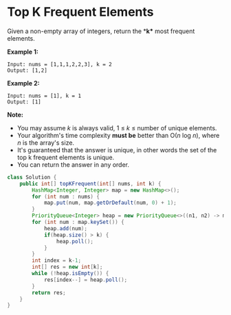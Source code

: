 # Top K Frequent Elements

Given a non-empty array of integers, return the ***k\*** most frequent elements.

**Example 1:**

```
Input: nums = [1,1,1,2,2,3], k = 2
Output: [1,2]
```

**Example 2:**

```
Input: nums = [1], k = 1
Output: [1]
```

**Note:** 

- You may assume *k* is always valid, 1 ≤ *k* ≤ number of unique elements.
- Your algorithm's time complexity **must be** better than O(*n* log *n*), where *n* is the array's size.
- It's guaranteed that the answer is unique, in other words the set of the top k frequent elements is unique.
- You can return the answer in any order.



```java
class Solution {
    public int[] topKFrequent(int[] nums, int k) {
        HashMap<Integer, Integer> map = new HashMap<>();
        for (int num : nums) {
            map.put(num, map.getOrDefault(num, 0) + 1);
        }
        PriorityQueue<Integer> heap = new PriorityQueue<>((n1, n2) -> map.get(n1) - map.get(n2));
        for (int num : map.keySet()) {
            heap.add(num);
            if(heap.size() > k) {
                heap.poll();
            }
        }
        int index = k-1;
        int[] res = new int[k];
        while (!heap.isEmpty()) {
            res[index--] = heap.poll();
        }
        return res;
    }
}
```

